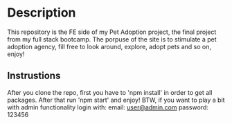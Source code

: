 # Description

This repository is the FE side of my Pet Adoption project, the final project from my <itc> full stack bootcamp. 
The porpuse of the site is to stimulate a pet adoption agency, fill free to look around, explore, adopt pets and so on, enjoy!

## Instrustions

After you clone the repo, first you have to 'npm install' in order to get all packages. 
After that run 'npm start' and enjoy!
BTW, if you want to play a bit with admin functionality login with:
email: user@admin.com
password: 123456